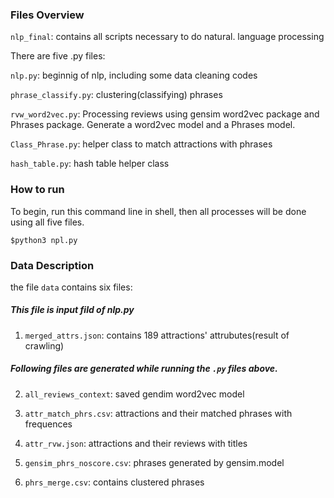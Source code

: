 ### Files Overview
<code>nlp_final</code>: contains all scripts necessary to do natural. language processing

There are five .py files:

<code>nlp.py</code>: beginnig of nlp, including some data cleaning codes

<code>phrase_classify.py</code>: clustering(classifying) phrases

<code>rvw_word2vec.py</code>: Processing reviews using gensim word2vec package and Phrases package. 
                              Generate a word2vec model and a Phrases model.

<code>Class_Phrase.py</code>: helper class to match attractions with phrases

<code>hash_table.py</code>: hash table helper class



### How to run

To begin, run this command line in shell, then all processes will be done using all five files.

<code>$python3 npl.py</code>


### Data Description
the file <code>data</code> contains six files:

##### This file is input fild of nlp.py
1. <code>merged_attrs.json</code>: contains 189 attractions' attrubutes(result of crawling)


##### Following files are generated while running the <code>.py</code> files above.

2. <code>all_reviews_context</code>: saved gendim word2vec model

3. <code>attr_match_phrs.csv</code>: attractions and their matched phrases with frequences

4. <code>attr_rvw.json</code>: attractions and their reviews with titles

5. <code>gensim_phrs_noscore.csv</code>: phrases generated by gensim.model

6. <code>phrs_merge.csv</code>: contains clustered phrases


